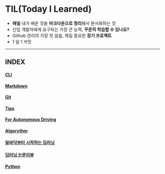 # TIL(Today I Learned)

- **매일** 내가 배운 것을 **마크다운으로 정리**해서 문서화하는 것
- 신입 개발자에게 요구되는 가장 큰 능력, **꾸준히 학습할 수 있나요?**
- Github 관리의 가장 첫 걸음, 제일 중요한 **장기 프로젝트**
- 1 일 1 커밋
---
## INDEX

#### [CLI](https://github.com/zzun-d/TIL/tree/master/CLI)

#### [Markdown](https://github.com/zzun-d/TIL/tree/master/Markdown)

#### [Git](https://github.com/zzun-d/TIL/tree/master/Git)

#### [Tips](https://github.com/zzun-d/TIL/tree/master/Tips)

#### [For Autonomous Driving](https://github.com/zzun-d/TIL/tree/master/For%20Autonomous%20Driving)

#### [Algorythm](https://github.com/zzun-d/TIL/tree/master/Algorythm)

#### [밑바닥부터 시작하는 딥러닝](https://github.com/zzun-d/TIL/tree/master/%EB%B0%91%EB%B0%94%EB%8B%A5%EB%B6%80%ED%84%B0%20%EC%8B%9C%EC%9E%91%ED%95%98%EB%8A%94%20%EB%94%A5%EB%9F%AC%EB%8B%9D)

#### [딥러닝 논문리뷰](https://github.com/zzun-d/TIL/tree/master/%EB%94%A5%EB%9F%AC%EB%8B%9D%20%EB%85%BC%EB%AC%B8%EB%A6%AC%EB%B7%B0)

#### [Python](https://github.com/zzun-d/TIL/tree/master/Python)
  

